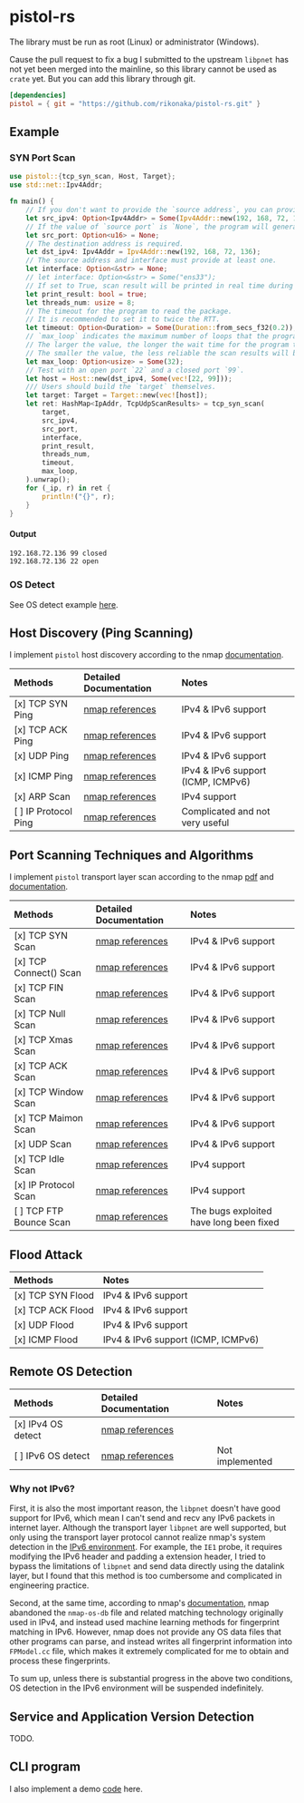 # pistol-rs

The library must be run as root (Linux) or administrator (Windows).

Cause the pull request to fix a bug I submitted to the upstream `libpnet` has not yet been merged into the mainline, so this library cannot be used as `crate` yet. But you can add this library through git.

```toml
[dependencies]
pistol = { git = "https://github.com/rikonaka/pistol-rs.git" }
```

## Example

### SYN Port Scan

```rust
use pistol::{tcp_syn_scan, Host, Target};
use std::net::Ipv4Addr;

fn main() {
    // If you don't want to provide the `source address`, you can provide the `interface` for the program to infer.
    let src_ipv4: Option<Ipv4Addr> = Some(Ipv4Addr::new(192, 168, 72, 128));
    // If the value of `source port` is `None`, the program will generate the source port randomly.
    let src_port: Option<u16> = None;
    // The destination address is required.
    let dst_ipv4: Ipv4Addr = Ipv4Addr::new(192, 168, 72, 136);
    // The source address and interface must provide at least one.
    let interface: Option<&str> = None;
    // let interface: Option<&str> = Some("ens33");
    // If set to True, scan result will be printed in real time during the scanning process.
    let print_result: bool = true;
    let threads_num: usize = 8;
    // The timeout for the program to read the package.
    // It is recommended to set it to twice the RTT.
    let timeout: Option<Duration> = Some(Duration::from_secs_f32(0.2));
    // `max_loop` indicates the maximum number of loops that the program will wait for the target packet.
    // The larger the value, the longer the wait time for the program to scan.
    // The smaller the value, the less reliable the scan results will be.
    let max_loop: Option<usize> = Some(32);
    // Test with an open port `22` and a closed port `99`.
    let host = Host::new(dst_ipv4, Some(vec![22, 99]));
    /// Users should build the `target` themselves.
    let target: Target = Target::new(vec![host]);
    let ret: HashMap<IpAddr, TcpUdpScanResults> = tcp_syn_scan(
        target,
        src_ipv4,
        src_port,
        interface,
        print_result,
        threads_num,
        timeout,
        max_loop,
    ).unwrap();
    for (_ip, r) in ret {
        println!("{}", r);
    }
}
```

#### Output

```bash
192.168.72.136 99 closed
192.168.72.136 22 open
```

### OS Detect

See OS detect example [here](./src/fingerprint.md).

## Host Discovery (Ping Scanning)

I implement `pistol` host discovery according to the nmap [documentation](https://nmap.org/book/host-discovery.html).

| Methods              | Detailed Documentation                                                                          | Notes                              |
| :------------------- | :---------------------------------------------------------------------------------------------- | :--------------------------------- |
| [x] TCP SYN Ping     | [nmap references](https://nmap.org/book/host-discovery-techniques.html#host-discovery-PS)       | IPv4 & IPv6 support                |
| [x] TCP ACK Ping     | [nmap references](https://nmap.org/book/host-discovery-techniques.html#host-discovery-PA)       | IPv4 & IPv6 support                |
| [x] UDP Ping         | [nmap references](https://nmap.org/book/host-discovery-techniques.html#host-discovery-PU)       | IPv4 & IPv6 support                |
| [x] ICMP Ping        | [nmap references](https://nmap.org/book/host-discovery-techniques.html#host-discovery-icmpping) | IPv4 & IPv6 support (ICMP, ICMPv6) |
| [x] ARP Scan         | [nmap references](https://nmap.org/book/host-discovery-techniques.html#arp-scan)                | IPv4 support                       |
| [ ] IP Protocol Ping | [nmap references](https://nmap.org/book/host-discovery-techniques.html#host-discovery-PO)       | Complicated and not very useful    |

## Port Scanning Techniques and Algorithms

I implement `pistol` transport layer scan according to the nmap [pdf](https://nmap.org/nmap_doc.html) and [documentation](https://nmap.org/book/scan-methods.html).

| Methods                 | Detailed Documentation                                                        | Notes                                   |
| :---------------------- | :---------------------------------------------------------------------------- | :-------------------------------------- |
| [x] TCP SYN Scan        | [nmap references](https://nmap.org/book/synscan.html)                         | IPv4 & IPv6 support                     |
| [x] TCP Connect() Scan  | [nmap references](https://nmap.org/book/scan-methods-connect-scan.html)       | IPv4 & IPv6 support                     |
| [x] TCP FIN Scan        | [nmap references](https://nmap.org/book/scan-methods-null-fin-xmas-scan.html) | IPv4 & IPv6 support                     |
| [x] TCP Null Scan       | [nmap references](https://nmap.org/book/scan-methods-null-fin-xmas-scan.html) | IPv4 & IPv6 support                     |
| [x] TCP Xmas Scan       | [nmap references](https://nmap.org/book/scan-methods-null-fin-xmas-scan.html) | IPv4 & IPv6 support                     |
| [x] TCP ACK Scan        | [nmap references](https://nmap.org/book/scan-methods-ack-scan.html)           | IPv4 & IPv6 support                     |
| [x] TCP Window Scan     | [nmap references](https://nmap.org/book/scan-methods-window-scan.html)        | IPv4 & IPv6 support                     |
| [x] TCP Maimon Scan     | [nmap references](https://nmap.org/book/scan-methods-maimon-scan.html)        | IPv4 & IPv6 support                     |
| [x] UDP Scan            | [nmap references](https://nmap.org/book/scan-methods-udp-scan.html)           | IPv4 & IPv6 support                     |
| [x] TCP Idle Scan       | [nmap references](https://nmap.org/book/idlescan.html)                        | IPv4 support                            |
| [x] IP Protocol Scan    | [nmap references](https://nmap.org/book/scan-methods-ip-protocol-scan.html)   | IPv4 support                            |
| [ ] TCP FTP Bounce Scan | [nmap references](https://nmap.org/book/scan-methods-ftp-bounce-scan.html)    | The bugs exploited have long been fixed |

## Flood Attack

| Methods           | Notes                              |
| :---------------- | :--------------------------------- |
| [x] TCP SYN Flood | IPv4 & IPv6 support                |
| [x] TCP ACK Flood | IPv4 & IPv6 support                |
| [x] UDP Flood     | IPv4 & IPv6 support                |
| [x] ICMP Flood    | IPv4 & IPv6 support (ICMP, ICMPv6) |

## Remote OS Detection

| Methods            | Detailed Documentation                                              | Notes           |
| :----------------- | :------------------------------------------------------------------ | :-------------- |
| [x] IPv4 OS detect | [nmap references](https://nmap.org/book/osdetect-methods.html)      |                 |
| [ ] IPv6 OS detect | [nmap references](https://nmap.org/book/osdetect-ipv6-methods.html) | Not implemented |


### Why not IPv6?

First, it is also the most important reason, the `libpnet` doesn't have good support for IPv6, which mean I can't send and recv any IPv6 packets in internet layer. Although the transport layer `libpnet` are well supported, but only using the transport layer protocol cannot realize nmap's system detection in the [IPv6 environment](https://nmap.org/book/osdetect-ipv6-methods.html). For example, the `IE1` probe, it requires modifying the IPv6 header and padding a extension header, I tried to bypass the limitations of `libpnet` and send data directly using the datalink layer, but I found that this method is too cumbersome and complicated in engineering practice.

Second, at the same time, according to nmap's [documentation](https://nmap.org/book/osdetect-guess.html#osdetect-guess-ipv6), nmap abandoned the `nmap-os-db` file and related matching technology originally used in IPv4, and instead used machine learning methods for fingerprint matching in IPv6. However, nmap does not provide any OS data files that other programs can parse, and instead writes all fingerprint information into `FPModel.cc` file, which makes it extremely complicated for me to obtain and process these fingerprints.

To sum up, unless there is substantial progress in the above two conditions, OS detection in the IPv6 environment will be suspended indefinitely.

## Service and Application Version Detection

TODO.

## CLI program

I also implement a demo [code](https://github.com/rikonaka/pistol_cli-rs) here.
